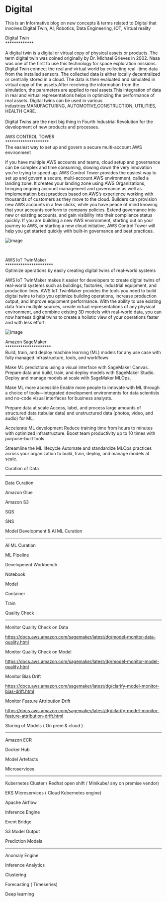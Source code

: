 # Digital
This is an Informative blog on new concepts & terms related to Digital that involves Digital Twin, AI, Robotics, Data Engineering, IOT, Virtual reality <br>


Digital Twin<br>
*************<br>

A digital twin is a digital or virtual copy of physical assets or products. The term digital twin was coined originally by Dr. Michael Grieves in 2002.
Nasa was one of the first to use this technology for space exploration missions.  Digital Twin connect the real and virtual world by collecting real -time data 
from the installed sensors. The collected data is either locally decentralized or centrally stored in a cloud. The data is then evaluated and simulated in virtual 
copy of the assets.After receiving the information from the simulation, the parameters are applied to real assets.This integration of data in real and virtual representations helps in optimizing the performance of real assets. Digital twins can be used in various industries:MANUFACTURING, AUTOMOTIVE,CONSTRUCTION, UTILITIES, HEALTH CARE. <br><br>
Digital Twins are the next big thing in Fourth Industrial Revolution for the development of new products and processes.


AWS CONTROL TOWER<br>
********************<br>
The easiest way to set up and govern a secure multi-account AWS environment<br>

If you have multiple AWS accounts and teams, cloud setup and governance can be complex and time consuming, slowing down the very innovation you’re trying to speed up. AWS Control Tower provides the easiest way to set up and govern a secure, multi-account AWS environment, called a landing zone. It creates your landing zone using AWS Organizations, bringing ongoing account management and governance as well as implementation best practices based on AWS’s experience working with thousands of customers as they move to the cloud. Builders can provision new AWS accounts in a few clicks, while you have peace of mind knowing that your accounts conform to company policies. Extend governance into new or existing accounts, and gain visibility into their compliance status quickly. If you are building a new AWS environment, starting out on your journey to AWS, or starting a new cloud initiative, AWS Control Tower will help you get started quickly with built-in governance and best practices. <br>

![image](https://user-images.githubusercontent.com/59999899/178532865-d52fcd6d-6ddb-4b33-820d-7b790e74a2fe.png)


<br>

AWS IoT TwinMaker<br>
**********************<br>
Optimize operations by easily creating digital twins of real-world systems<br>

AWS IoT TwinMaker makes it easier for developers to create digital twins of real-world systems such as buildings, factories, industrial equipment, and production lines. AWS IoT TwinMaker provides the tools you need to build digital twins to help you optimize building operations, increase production output, and improve equipment performance. With the ability to use existing data from multiple sources, create virtual representations of any physical environment, and combine existing 3D models with real-world data, you can now harness digital twins to create a holistic view of your operations faster and with less effort.

![image](https://user-images.githubusercontent.com/59999899/178536454-d34c01d5-7610-45fb-9972-82c915a99b62.png)

Amazon SageMaker<br>
*********************<br>
Build, train, and deploy machine learning (ML) models for any use case with fully managed infrastructure, tools, and workflows

Make ML predictions using a visual interface with SageMaker Canvas.
Prepare data and build, train, and deploy models with SageMaker Studio.
Deploy and manage models at scale with SageMaker MLOps.

Make ML more accessible
Enable more people to innovate with ML through a choice of tools—integrated development environments for data scientists and no-code visual interfaces for business analysts.

Prepare data at scale
Access, label, and process large amounts of structured data (tabular data) and unstructured data (photos, video, and audio) for ML.

Accelerate ML development
Reduce training time from hours to minutes with optimized infrastructure. Boost team productivity up to 10 times with purpose-built tools.

Streamline the ML lifecycle
Automate and standardize MLOps practices across your organization to build, train, deploy, and manage models at scale.

Curation of Data

**********************************

Data Curation

Amazon Glue

Amazon S3

SQS

SNS


Model Development & AI ML Curation
**********************************

AI ML Curation

ML Pipeline

Development Workbench

Notebook

Model

Container

Train


Quality Check
****************
Monitor Quality Check on Data

https://docs.aws.amazon.com/sagemaker/latest/dg/model-monitor-data-quality.html

Monitor Quality Check on Model

https://docs.aws.amazon.com/sagemaker/latest/dg/model-monitor-model-quality.html

Monitor Bias Drift

https://docs.aws.amazon.com/sagemaker/latest/dg/clarify-model-monitor-bias-drift.html

Monitor Feature Attribution Drift

https://docs.aws.amazon.com/sagemaker/latest/dg/clarify-model-monitor-feature-attribution-drift.html


Storing of Models ( On prem & cloud )
***********
Amazon ECR

Docker Hub

Model Artefacts

Microservices
***************
Kubernetes Cluster ( Redhat open shift / Minikube/ any on premise vendor)

EKS Microservices  ( Cloud Kubernetes engine)

Apache Airflow

Inference Engine

Event Bridge

S3 Model Output

Prediction Models
*******************
Anomaly Engine

Inference Analytics

Clustering

Forecasting ( Timeseries)

Deep learning



